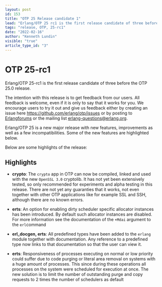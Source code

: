 ```yaml
---
layout: post
id: 153
title: "OTP 25 Release candidate 1"
lead: "Erlang/OTP 25 rc1 is the first release candidate of three before the OTP 25.0 release."
tags: "release, OTP, 25-rc1"
date: "2022-02-16"
author: "Kenneth Lundin"
visible: "true"
article_type_id: "3"
---
```

# OTP 25-rc1 

Erlang/OTP 25-rc1 is the first release candidate of three before the OTP 25.0 release. 

The intention with this release is to get feedback from our users. All feedback is welcome, even if it is only to say that it works for you.
We encourage users to try it out and give us feedback either by creating an issue here https://github.com/erlang/otp/issues or by posting to [Erlangforums](https://erlangforums.com) or the mailing list erlang-questions@erlang.org.

Erlang/OTP 25 is a new major release with new features, improvements as well as a few incompatibilities. Some of the new features are highlighted below.

Below are some highlights of the release:

## Highlights

- **crypto**: The `crypto` app in OTP can now be compiled, linked and
               used with the new `OpenSSL 3.0` cryptolib. It has not yet been extensively tested, 
               so only recommended for experiments and alpha testing in this release. 
               There are not yet any guaranties that it works, not even together with other
               OTP applications like for example SSL and SSH, although
               there are no known errors.
- **erts**: An option for enabling dirty scheduler specific
               allocator instances has been introduced. By default
               such allocator instances are disabled. For more
               information see the documentation of the `+Mdai` argument
               to the `erl`command

- **erl_docgen, erts**: All predefined types have been added to the `erlang`
              module together with documentation.
              Any reference to a predefined type now links to that
              documentation so that the user can view it.

- **erts**: Responsiveness of processes executing on normal or low
               priority could suffer due to code purging or literal
               area removal on systems with a huge amount of
               processes. This since during these operations all
               processes on the system were scheduled for execution at
               once. The new solution is to limit the number of outstanding 
               purge and copy requests to 2 times the number of schedulers as default

